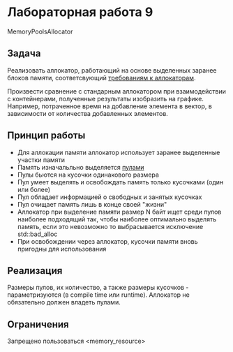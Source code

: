 # Лабораторная работа 9

MemoryPoolsAllocator

## Задача

Реализовать аллокатор, работающий на основе выделенных заранее блоков памяти, соответсвующий [требованиям к аллокаторам](https://en.cppreference.com/w/cpp/named_req/Allocator).

Произвести сравнение с стандарным аллокатором при взаимодействии с контейнерами, полученные результаты изобразить на графике. Например, потраченное время на добавление элемента в вектор, в зависимости от количества добавленных элементов.

## Принцип работы

- Для аллокации памяти аллокатор использует заранее выделенные участки памяти
- Память изначальльно выделяется [пулами](https://en.wikipedia.org/wiki/Memory_pool)
- Пулы бьются на кусочки одинакового размера
- Пул умеет выделять и освобождать память только кусочками (один или более)
- Пул обладает информацией о свободных и занятых кусочках
- Пул очищает память лишь в конце своей "жизни"
- Аллокатор при выделение памяти размер N байт ищет среди пулов наиболее подходящий так, чтобы наиболее оптимально выделять память, если это невозможно то выбрасывается исключение std::bad_alloc
- При освобождении через аллокатор, кусочки памяти вновь пригодны для использования


## Реализация

Размеры пулов, их количество, а также размеры кусочков - параметризуются (в compile time или runtime).
Аллокатор не обязательно должен владеть пулами.


## Ограничения

Запрещено пользоваться <memory_resource>
